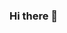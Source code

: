 ### Hi there 👋

<!--

- 🤔 My full name is Bea Bianca Roxas Ancheta
- 🌱 I'm currently learning Web Development
- 🎓 I'm studying Computer Science at Mapua Malayan Colleges Laguna
- 📫 How to reach me : @anchetabea1@gmail.com
- 😄 Fun Fact about me : I love to dance and do live selling!

1. git add . :
When to use = To set up all changes in the working directory for the next commit
Parameters = None
Example = git add .
2. git status
When to use = This command gives details about the repository's state right now.
Parameters = None
Example = git status
3. git push 
When to use = This command uploads information from a local repository to a remote repository after changes are committed.
Parameters  = Must include the name of the remote repository
Example = git push beabiiancheta main
4. git log
When to use = This command displays the repository's commit history.
Parameters  = None
Example : git log
5. git clone
When to use = To copy a remote repository to your local computer
Parameters  = remote repository's URL.
Example : git clone https://github.com/beabiiancheta/beabiiancheta.git
-->

